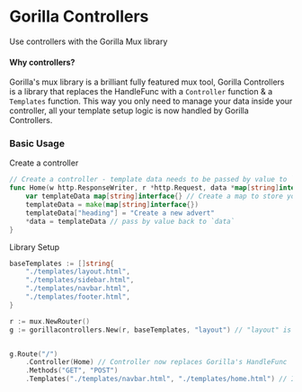 # Gorilla Controllers
Use controllers with the Gorilla Mux library

#### Why controllers?
Gorilla's mux library is a brilliant fully featured mux tool, Gorilla Controllers is a library that replaces the HandleFunc
with a `Controller` function & a `Templates` function. This way you only need to manage your data inside your controller, 
all your template setup logic is now handled by Gorilla Controllers.

### Basic Usage


Create a controller
```go
// Create a controller - template data needs to be passed by value to `data *map[string]interface{}`
func Home(w http.ResponseWriter, r *http.Request, data *map[string]interface{}) {
    var templateData map[string]interface{} // Create a map to store your template data 
    templateData = make(map[string]interface{})
    templateData["heading"] = "Create a new advert"
    *data = templateData // pass by value back to `data`
}
```
Library Setup
```go
baseTemplates := []string{
    "./templates/layout.html",
    "./templates/sidebar.html",
    "./templates/navbar.html",
    "./templates/footer.html",
}

r := mux.NewRouter()
g := gorillacontrollers.New(r, baseTemplates, "layout") // "layout" is your base template


g.Route("/")
    .Controller(Home) // Controller now replaces Gorilla's HandleFunc
    .Methods("GET", "POST")
    .Templates("./templates/navbar.html", "./templates/home.html") // If you do not call Templates() then you must call Init() instead

```

